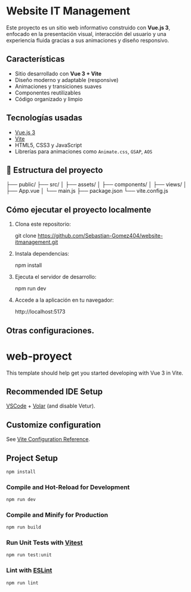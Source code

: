 # Website IT Management

Este proyecto es un sitio web informativo construido con **Vue.js 3**, enfocado en la presentación visual, interacción del usuario y una experiencia fluida gracias a sus animaciones y diseño responsivo.

## Características

- Sitio desarrollado con **Vue 3 + Vite**
- Diseño moderno y adaptable (responsive)
- Animaciones y transiciones suaves
- Componentes reutilizables
- Código organizado y limpio

## Tecnologías usadas

- [Vue.js 3](https://vuejs.org/)
- [Vite](https://vitejs.dev/)
- HTML5, CSS3 y JavaScript
- Librerías para animaciones como `Animate.css`, `GSAP`, `AOS`

## 📁 Estructura del proyecto

├── public/
├── src/
│ ├── assets/
│ ├── components/
│ ├── views/
│ ├── App.vue
│ └── main.js
├── package.json
└── vite.config.js


## Cómo ejecutar el proyecto localmente

1. Clona este repositorio:

   git clone https://github.com/Sebastian-Gomez404/website-itmanagement.git

2. Instala dependencias:

    npm install

3. Ejecuta el servidor de desarrollo:
    
    npm run dev

4. Accede a la aplicación en tu navegador:
    
    http://localhost:5173


## Otras configuraciones.

# web-proyect

This template should help get you started developing with Vue 3 in Vite.

## Recommended IDE Setup

[VSCode](https://code.visualstudio.com/) + [Volar](https://marketplace.visualstudio.com/items?itemName=Vue.volar) (and disable Vetur).

## Customize configuration

See [Vite Configuration Reference](https://vite.dev/config/).

## Project Setup

```sh
npm install
```

### Compile and Hot-Reload for Development

```sh
npm run dev
```

### Compile and Minify for Production

```sh
npm run build
```

### Run Unit Tests with [Vitest](https://vitest.dev/)

```sh
npm run test:unit
```

### Lint with [ESLint](https://eslint.org/)

```sh
npm run lint
```
